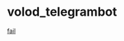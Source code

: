 # volod_telegrambot
[fail](/src/main/java/com/Volod878/volod_telegrambot/VolodTelegrambotApplication.java)
